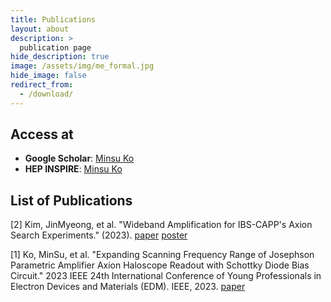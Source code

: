 ```yaml
---
title: Publications
layout: about
description: >
  publication page
hide_description: true
image: /assets/img/me_formal.jpg
hide_image: false
redirect_from:
  - /download/
---
```


## Access at

- **Google Scholar**: [Minsu Ko](https://scholar.google.com/citations?user=H4vZJ-QAAAAJ&hl=ko)
- **HEP INSPIRE**: [Minsu Ko](https://inspirehep.net/authors/2696561)

## List of Publications

[2] Kim, JinMyeong, et al. "Wideband Amplification for IBS-CAPP's Axion Search Experiments." (2023). [paper](https://www.researchsquare.com/article/rs-3550142/v1)  [poster](/distributions/publications/LTD20_poster.pdf)

[1] Ko, MinSu, et al. "Expanding Scanning Frequency Range of Josephson Parametric Amplifier Axion Haloscope Readout with Schottky Diode Bias Circuit." 2023 IEEE 24th International Conference of Young Professionals in Electron Devices and Materials (EDM). IEEE, 2023. [paper](https://ieeexplore.ieee.org/abstract/document/10225136)